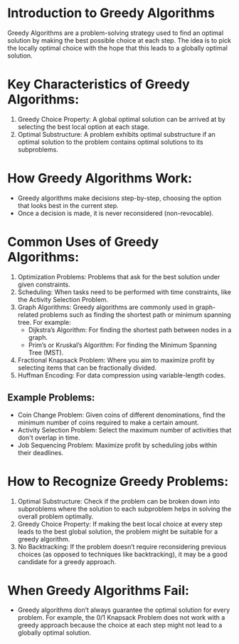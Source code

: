 # Introduction to Greedy Algorithms
Greedy Algorithms are a problem-solving strategy used to find an optimal solution by making the best possible choice at each step. The idea is to pick the locally optimal choice with the hope that this leads to a globally optimal solution.

# Key Characteristics of Greedy Algorithms:
1. Greedy Choice Property: A global optimal solution can be arrived at by selecting the best local option at each stage.
2. Optimal Substructure: A problem exhibits optimal substructure if an optimal solution to the problem contains optimal solutions to its subproblems.

# How Greedy Algorithms Work:
- Greedy algorithms make decisions step-by-step, choosing the option that looks best in the current step.
- Once a decision is made, it is never reconsidered (non-revocable).

# Common Uses of Greedy Algorithms:
1. Optimization Problems: Problems that ask for the best solution under given constraints.
2. Scheduling: When tasks need to be performed with time constraints, like the Activity Selection Problem.
3. Graph Algorithms: Greedy algorithms are commonly used in graph-related problems such as finding the shortest path or minimum spanning tree. For example:
    - Dijkstra’s Algorithm: For finding the shortest path between nodes in a graph.
    - Prim’s or Kruskal’s Algorithm: For finding the Minimum Spanning Tree (MST).
4. Fractional Knapsack Problem: Where you aim to maximize profit by selecting items that can be fractionally divided.
5. Huffman Encoding: For data compression using variable-length codes.

## Example Problems:
- Coin Change Problem: Given coins of different denominations, find the minimum number of coins required to make a certain amount.
- Activity Selection Problem: Select the maximum number of activities that don't overlap in time.
- Job Sequencing Problem: Maximize profit by scheduling jobs within their deadlines.

# How to Recognize Greedy Problems:
1. Optimal Substructure: Check if the problem can be broken down into subproblems where the solution to each subproblem helps in solving the overall problem optimally.
2. Greedy Choice Property: If making the best local choice at every step leads to the best global solution, the problem might be suitable for a greedy algorithm.
3. No Backtracking: If the problem doesn’t require reconsidering previous choices (as opposed to techniques like backtracking), it may be a good candidate for a greedy approach.

# When Greedy Algorithms Fail:
- Greedy algorithms don’t always guarantee the optimal solution for every problem. For example, the 0/1 Knapsack Problem does not work with a greedy approach because the choice at each step might not lead to a globally optimal solution.
